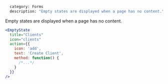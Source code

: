 ```meta
  category: Forms
  description: "Empty states are displayed when a page has no content."
```

Empty states are displayed when a page has no content.

```jsx
<EmptyState
  title="Clients"
  icon="clients"
  action={{
    icon: 'add',
    text: 'Create Client',
    method: function() {
      /*...*/
    }
  }}
/>
```
